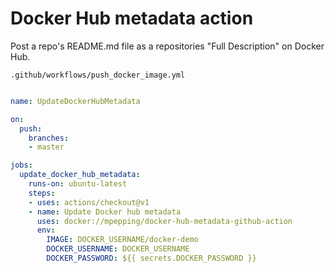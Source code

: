 # Docker Hub metadata action

Post a repo's README.md file as a repositories "Full Description" on Docker Hub.

`.github/workflows/push_docker_image.yml`
```yaml

name: UpdateDockerHubMetadata

on:
  push:
    branches:
    - master

jobs:
  update_docker_hub_metadata:
    runs-on: ubuntu-latest
    steps:
    - uses: actions/checkout@v1
    - name: Update Docker hub metadata
      uses: docker://mpepping/docker-hub-metadata-github-action
      env:
        IMAGE: DOCKER_USERNAME/docker-demo
        DOCKER_USERNAME: DOCKER_USERNAME
        DOCKER_PASSWORD: ${{ secrets.DOCKER_PASSWORD }}
```
